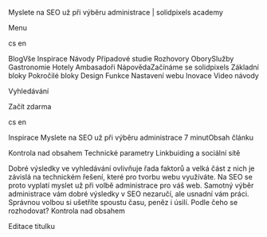 <p>Myslete na SEO už při výběru administrace | solidpixels academy</p>
<p>Menu</p>
<p>cs en</p>
<p>BlogVše Inspirace Návody Případové studie Rozhovory OborySlužby Gastronomie Hotely Ambasadoři NápovědaZačínáme se solidpixels Základní bloky Pokročilé bloky Design Funkce Nastavení webu Inovace Video návody</p>
<p>Vyhledávání</p>
<p>Začít zdarma</p>
<p>cs en</p>
<p>Inspirace
Myslete na SEO už při výběru administrace
7 minutObsah článku</p>
<p>Kontrola nad obsahem
Technické parametry
Linkbuiding a sociální sítě</p>
<p>Dobré výsledky ve vyhledávání ovlivňuje řada faktorů a velká část z nich je závislá na technickém řešení, které pro tvorbu webu využíváte. Na SEO se proto vyplatí myslet už při volbě administrace pro váš web.
Samotný výběr administrace vám dobré výsledky v SEO nezaručí, ale usnadní vám práci. Správnou volbou si ušetříte spoustu času, peněz i úsilí. Podle čeho se rozhodovat?
Kontrola nad obsahem</p>
<p>Editace titulku <title>
Ujistěte se, že můžete snadno editovat titulek pro každou stránku zvlášť a nezávisle na nadpisech nebo dalším nastavení stránky.
U velkých eshopů oceníte automatické generování titulků podle zadaných parametrů.
HTML tag <title> sice běžný návštěvník nejspíš neuvidí, ale pro SEO má velký význam. Ovlivňuje hodnocení vaší stránky a ukazuje se jako nadpis ve výpisu výsledků vyhledávání</p>
<p>Editace popisku meta description
Podobně jako u titulku potřebujete možnost editovat popisek samostatně pro každou stránku vašeho webu.
Popisek meta description sice vyhledávače neřadí mezi hodnotící fakor, ale hraje roli při vytváření popisu stránky ve výpisu vyhledávání. Trefným popiskem zvýšíte šanci, že bude návštěvník pokračovat na váš web.</p>
<p>Tip: Klíčová slova meta keywords už při hodnocení nehrají roli
Klíčová slova prohlížeče ignorují, protože často docházelo k jejich zneužívání. Potvrzuje to ve své nápovědě Seznam i Google.</p>
<p>Použití nastylovaných nadpisů
Důležitá je podpora správně nastylovaných nadpisů. Pro SEO i návštěvníky jsou nadpisy důležité, protože vyjadřují strukturu a organizaci obsahu. Na první pohled pomohou rozklíčovat důležitost jednotlivých prvků a heslovitě naznačí obsah stránky.</p>
<p>Kategorizace obsahu
U stránek s velkým množstvím obsahu využijete kategorizaci a tagování jednotlivých stránek. Díky tomu snadno vytvoříte stránky se zaměřením na konkrétní téma nebo druh produktů. Ty jsou dobrou vstupní stránkou pro relevantní vyhledávací dotazy. </p>
<p>Práce s obrázky
Administrace by vám měla umožnit editaci alt popisků a zachovávat pojmenování souboru. 
Pro běžného návštěvníka jsou sice název souboru a alt popisek neviditelné, ale prohlížeče díky nim rozeznávají obsah obrázků. Správným pojmenováním a vyplněním alt popisků upřesníte relevanci stránky a zvýšíte šanci, že se obejvíte ve výsledcích vyhledávání obrázků. 
Popisky jsou navíc užitečné i pro návštěvníky s pomalejším připojením nebo při špatném načtení webu. 
Technické parametry</p>
<p>Čitelné a správně strukturované url adresy
Mezi hodnotící faktory patří podoba a struktura URL adresy. Jak by měla vypadat vygenerovaná url adresa?</p>
<p>čitelná pro návštěvníka a popisná, tedy vyjadřuje podstatu stránky
mezery mezi slovy vyjádřené pomlčkou
bez velkých písmen, zvláštních znaků a číselných označení
nevznikají zbytečné duplicity, například při zařazení článku do více kategorií</p>
<p>Příkladem ideální url adresy je třeba: academy.solidpixels.cz/blog/prototyp-jako-cesta-k-rychlemu-overeni-myslenek
Vyhněte se naopak administračním systémům, které generují adresy jako: vasedomena.cz/index.php?id_category=12&amp;id_article=256
Úprava url by neměla být nutně závislá na editaci nadpisu nebo titulku stránky.</p>
<p>Ošetření duplicitních stránek
Duplicitní obsah je problém hlavně větších webů jako jsou eshopy. Jde například o situaci, kdy jsou na webu dostupné výpisy, které lze seřadit podle různých parametrů.
Duplicitní obsah snižuje hodnocení vyhledávačů. Ujistěte se proto, že administrace negeneruje zbytečné duplicity a přirozené duplicity jsou označené pomocí tagu canonical.
Označením kanonických url adres dáváte najevo, jakou podobu zařadit do vyhledávání a označujete duplicity.  </p>
<p>Optimalizace rychlosti webu
Návštěvníci chtějí informace, které hledají, co nejrychleji. Na pořadí ve výsledcích má rychlost přímý vliv.
Rychlost webu ovlivňuje řada faktorů od hostingu a serverů, verze protokolu, čistoty kódu až po optimalizaci obrázků a grafických prvků.
Na měření rychlosti webu je k dispozici spousta nástrojů, například PageSpeed Insights, které vám ukážou nejslabší stránky.</p>
<p>Automatické generování XML Sitemap
Automaticky vytvářená a aktualizovaná xml sitemapa pomůže k rychlejší indexaci stránek vyhledávacím robotem.
Jde o mapu webu obsahující seznam všech URL adres. V administraci jsou všechny informace potřebé k jejímu vytvoření.</p>
<p>Kontrola nad indexovanými stránkami
Při odpovědi na váš dotaz prohlížeče neprohledávají celý internet, ale svojí vlastní databázi, tzv. index. O zařazení do indexu se starají roboti, kteří mají na váš web jen omezený čas.
Zákaz indexování využijete u stránek, na které nechcete pustit návštěvníky přímo z výsledků vyhledávání, například kroky nákupního procesu nebo děkovací stránky po odeslání konverze.
Zákaz indexace využijete i při tvorbě interních nebo testovacích stránek.
Linkbuilding a sociální sítě</p>
<p>Nastavení přesměrování 301
Možnost nastavit v administraci přesměrování 301 zachrání vaši pozici ve vyhledávání při změně URL.
Trvlé přesměrování s kódem 301 říká vyhledávači, že obsah stránky je trvale přesunutý na novou adresu. Vyhledávač si zapamatuje novou adresu a přenese hodnocení předchozího odkazu na nový. Díky tomu neztratíte ani při změně URL svou pozici ve vyhledávání.
Některé systémy při změně url automaticky vytvoří přesměrování staré adresy na novou.</p>
<p>Propojení se sociálními sítěmi
Hodnocení SEO zvyšuje i aktivita na sociálních sítích. Pomůže vám možnost editovat Facebook OpenGraph tagy, s kterými budete mít kontrolu nad zobrazením sdílených stránek, nebo vložit tlačítka pro sdílení obsahu na sociální sítě.
Pro různé typy stránek mohou mít jednotlivé vlastnosti různou prioritu. Je na vás určit si priority pro vaše účely a podle toho volit administrační systém, ve kterém budete web vytvářet a spravovat. 
Zajímá vás, jak řešíme SEO v solidpixels? Koukněte se do naší nápovědy, jak vám solidpixels pomůže při optimalizaci. 
Kudy dál?</p>
<p>Podpora
 Inspirace
Nápověda
Inovace
Videonávody
 Produkty a řešení
 Digitalizace služebWebové stránkyLanding pagesKariérní stránky Získejte zdarma náš měsíční newsletter s tipy pro lepší web. Přidejte se k více jak 7 000 lidí.</p>
<p>E-mail*</p>
<p>Odeslat</p>
<p>Vyzkoušejte solidpixels zdarma</p>
<p>Tento web běží na solidpixels.</p>